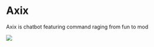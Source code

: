 # Axix 
Axix is chatbot featuring command raging from fun to mod

<a href="https://www.statuscake.com" title="Website Uptime Monitoring"><img src="https://app.statuscake.com/button/index.php?Track=QZVsGiTcT0&Days=1000&Design=1" /></a>
